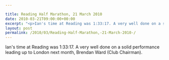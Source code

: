 ```yaml
---

title: Reading Half Marathon, 21 March 2010
date: 2010-03-21T09:00:00+00:00
excerpt: "<p>Ian's time at Reading was 1:33:17. A very well done on a solid performance leading up to London next month, Brendan Ward (Club Chairman).</p>"
layout: post
permalink: /2010/03/Reading-Half-Marathon,-21-March-2010-/
---
```

Ian's time at Reading was 1:33:17. A very well done on a solid performance leading up to London next month, Brendan Ward (Club Chairman).